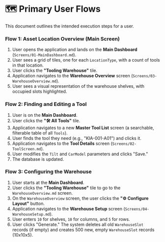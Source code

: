 # 🗺️ Primary User Flows

This document outlines the intended execution steps for a user.

### Flow 1: Asset Location Overview (Main Screen)
1.  User opens the application and lands on the **Main Dashboard** (`Screens/01-MainDashboard.md`).
2.  User sees a grid of tiles, one for each `LocationType`, with a count of tools in that location.
3.  User clicks the **"Tooling Warehouse"** tile.
4.  Application navigates to the **Warehouse Overview** screen (`Screens/03-WarehouseOverview.md`).
5.  User sees a visual representation of the warehouse shelves, with occupied slots highlighted.

### Flow 2: Finding and Editing a Tool
1.  User is on the **Main Dashboard**.
2.  User clicks the **"🛠️ All Tools"** tile.
3.  Application navigates to a new **Master Tool List** screen (a searchable, filterable table of all `Tools`).
4.  User finds the tool they need (e.g., "KIA-001-A01") and clicks it.
5.  Application navigates to the **Tool Details** screen (`Screens/02-ToolScreen.md`).
6.  User modifies the `Tilt` and `CarModel` parameters and clicks "Save."
7.  The database is updated.

### Flow 3: Configuring the Warehouse
1.  User starts at the **Main Dashboard**.
2.  User clicks the **"Tooling Warehouse"** tile to go to the `WarehouseOverview.md` screen.
3.  On the `WarehouseOverview` screen, the user clicks the **"⚙️ Configure Layout"** button.
4.  Application navigates to the **Warehouse Setup** screen (`Screens/04-WarehouseSetup.md`).
5.  User enters `10` for shelves, `10` for columns, and `5` for rows.
6.  User clicks "Generate." The system deletes all old `WarehouseSlot` records (if empty) and creates 500 new, empty `WarehouseSlot` records (10x10x5).
